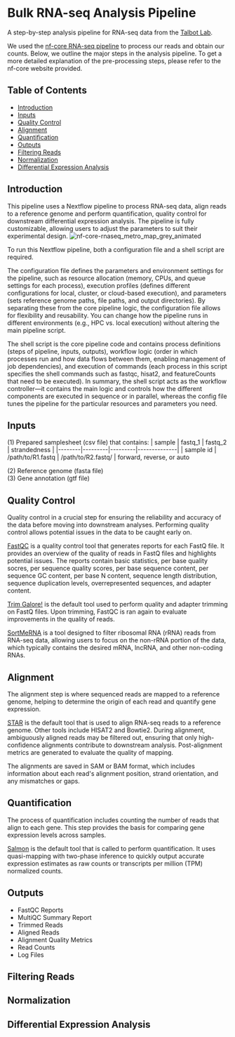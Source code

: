 # Bulk RNA-seq Analysis Pipeline

A step-by-step analysis pipeline for RNA-seq data from the [Talbot Lab](https://www.jhimmylab.org/).

We used the [nf-core RNA-seq pipeline](https://nf-co.re/rnaseq/3.17.0/) to process our reads and obtain our counts. Below, we outline the major steps in the analysis pipeline. To get a more detailed explanation of the pre-processing steps, please refer to the nf-core website provided.

## Table of Contents
- [Introduction](#introduction)
- [Inputs](#inputs)
- [Quality Control](#quality-control)
- [Alignment](#alignment)
- [Quantification](#quantification)
- [Outputs](#outputs)
- [Filtering Reads](#filtering-reads)
- [Normalization](#normalization)
- [Differential Expression Analysis](#differential-expression-analysis)

## Introduction
This pipeline uses a Nextflow pipeline to process RNA-seq data, align reads to a reference genome and perform quantification, quality control for downstream differential expression analysis. The pipeline is fully customizable, allowing users to adjust the parameters to suit their experimental design.
![nf-core-rnaseq_metro_map_grey_animated](https://github.com/user-attachments/assets/2dc01173-eecb-4c69-b6a4-ca1a24981191)

To run this Nextflow pipeline, both a configuration file and a shell script are required. 

The configuration file defines the parameters and environment settings for the pipeline, such as resource allocation (memory, CPUs, and queue settings for each process), execution profiles (defines different configurations for local, cluster, or cloud-based execution), and parameters (sets reference genome paths, file paths, and output directories). By separating these from the core pipeline logic, the configuration file allows for flexibility and reusability. You can change how the pipeline runs in different environments (e.g., HPC vs. local execution) without altering the main pipeline script. 

The shell script is the core pipeline code and contains process definitions (steps of pipeline, inputs, outputs), workflow logic (order in which processes run and how data flows between them, enabling management of job dependencies), and execution of commands (each process in this script specifies the shell commands such as fastqc, hisat2, and featureCounts that need to be executed). In summary, the shell script acts as the workflow controller—it contains the main logic and controls how the different components are executed in sequence or in parallel, whereas the config file tunes the pipeline for the particular resources and parameters you need.

## Inputs
(1) Prepared samplesheet (csv file) that contains:
| sample | fastq_1 | fastq_2 | strandedness |
|--------|---------|---------|--------------|
| sample id | /path/to/R1.fastq | /path/to/R2.fastq/ | forward, reverse, or auto

(2) Reference genome (fasta file)  
(3) Gene annotation (gtf file)

## Quality Control 
Quality control in a crucial step for ensuring the reliability and accuracy of the data before moving into downstream analyses. Performing quality control allows potential issues in the data to be caught early on. 

[FastQC](https://www.bioinformatics.babraham.ac.uk/projects/fastqc/) is a quality control tool that generates reports for each FastQ file. It provides an overview of the quality of reads in FastQ files and highlights potential issues. The reports contain basic statistics, per base quality socres, per sequence quality scores, per base sequence content, per sequence GC content, per base N content, sequence length distribution, sequence duplication levels, overrepresented sequences, and adapter content. 

[Trim Galore!](https://www.bioinformatics.babraham.ac.uk/projects/trim_galore/) is the default tool used to perform quality and adapter trimming on FastQ files. Upon trimming, FastQC is ran again to evaluate improvements in the quality of reads.

[SortMeRNA](https://github.com/sortmerna/sortmerna) is a tool designed to filter ribosomal RNA (rRNA) reads from RNA-seq data, allowing users to focus on the non-rRNA portion of the data, which typically contains the desired mRNA, lncRNA, and other non-coding RNAs. 

## Alignment
The alignment step is where sequenced reads are mapped to a reference genome, helping to determine the origin of each read and quantify gene expression. 

[STAR](https://github.com/alexdobin/STAR) is the default tool that is used to align RNA-seq reads to a reference genome. Other tools include HISAT2 and Bowtie2. During alignment, ambiguously aligned reads may be filtered out, ensuring that only high-confidence alignments contribute to downstream analysis. Post-alignment metrics are generated to evaluate the quality of mapping.

The alignments are saved in SAM or BAM format, which includes information about each read's alignment position, strand orientation, and any mismatches or gaps. 

## Quantification
The process of quantification includes counting the number of reads that align to each gene. This step provides the basis for comparing gene expression levels across samples.

[Salmon](https://combine-lab.github.io/salmon/) is the default tool that is called to perform quantification. It uses quasi-mapping with two-phase inference to quickly output accurate expression estimates as raw counts or transcripts per million (TPM) normalized counts.

## Outputs
- FastQC Reports
- MultiQC Summary Report
- Trimmed Reads
- Aligned Reads
- Alignment Quality Metrics
- Read Counts
- Log Files

## Filtering Reads 

## Normalization

## Differential Expression Analysis
